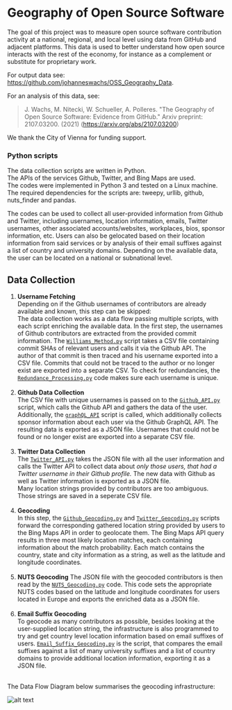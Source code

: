 # Geography of Open Source Software

The goal of this project was to measure open source software contribution activity at a national, regional, and local level using data from GitHub and adjacent platforms. This data is used to better understand how open source interacts with the rest of the economy, for instance as a complement or substitute for proprietary work.

For output data see: https://github.com/johanneswachs/OSS_Geography_Data.

For an analysis of this data, see:
> J. Wachs, M. Nitecki, W. Schueller, A. Polleres. "The Geography of Open Source Software: Evidence from GitHub." Arxiv preprint: 2107.03200. (2021)
(https://arxiv.org/abs/2107.03200)

We thank the City of Vienna for funding support.


### Python scripts

The data collection scripts are written in Python. <br />
The APIs of the services Github, Twitter, and Bing Maps are used. <br />
The codes were implemented in Python 3 and tested on a Linux machine. The required dependencies for the scripts are: tweepy, urllib, github, nuts_finder and pandas. <br />

The codes can be used to collect all user-provided information from Github and Twitter, including usernames, location information, emails, Twitter usernames, other associated accounts/websites, workplaces, bios, sponsor information, etc. Users can also be gelocated based on their location information from said services or by analysis of their email suffixes against a list of country and university domains. Depending on the available data, the user can be located on a national or subnational level.


## Data Collection

1. **Username Fetching** <br /> Depending on if the Github usernames of contributors are already available and known, this step can be skipped: <br /> The data collection works as a data flow passing multiple scripts, with each script enriching the available data. In the first step, the usernames of Github contributors are extracted from the provided commit information. The [`Williams_Method.py`](https://github.com/n1tecki/Geography-of-Open-Source-Software/blob/main/code/Williams_Method.py) script takes a CSV file containing commit SHAs of relevant users and calls it via the Github API. The author of that commit is then traced and his username exported into a CSV file. Commits that could not be traced to the author or no longer exist are exported into a separate CSV. To check for redundancies, the [`Redundance_Processing.py`](https://github.com/n1tecki/Geography-of-Open-Source-Software/blob/main/code/Redundance_Processing.py) code makes sure each username is unique. <br /><br />
2. **Github Data Collection** <br /> The CSV file with unique usernames is passed on to the [`Github_API.py`](https://github.com/n1tecki/Geography-of-Open-Source-Software/blob/main/code/Github_API.py) script, which calls the Github API and gathers the data of the user. Additionally, the [`graphQL_API`](https://github.com/n1tecki/Geography-of-Open-Source-Software/blob/main/code/Resources/graphQL_API.py) script is called, which additionally collects sponsor information about each user via the Github GraphQL API. The resulting data is exported as a JSON file. Usernames that could not be found or no longer exist are exported into a separate CSV file. <br /><br />
3. **Twitter Data Collection** <br /> The [`Twitter_API.py`](https://github.com/n1tecki/Geography-of-Open-Source-Software/blob/main/code/Twitter_API.py) takes the JSON file with all the user information and calls the Twitter API to collect data about _only those users, that had a Twitter username in their Github profile._ The new data with Github as well as Twitter information is exported as a JSON file. <br /> Many location strings provided by contributors are too ambiguous. Those strings are saved in a seperate CSV file. <br /><br />
4. **Geocoding** <br /> In this step,  the [`Github_Geocoding.py`](https://github.com/n1tecki/Geography-of-Open-Source-Software/blob/main/code/Github_Geocoding.py) and [`Twitter_Geocoding.py`](https://github.com/n1tecki/Geography-of-Open-Source-Software/blob/main/code/Twitter_Geocoding.py) scripts forward the corresponding gathered location string provided by users to the Bing Maps API in order to geolocate them. The Bing Maps API query results in three most likely location matches, each containing information about the match probability. Each match contains the country, state and city information as a string, as well as the latitude and longitude coordinates. <br /><br />
5. **NUTS Geocoding** The JSON file with the geocoded contributors is then read by the [`NUTS_Geocoding.py`](https://github.com/n1tecki/Geography-of-Open-Source-Software/blob/main/code/Nuts_Geocoding.py) code. This code sets the appropriate NUTS codes based on the latitude and longitude coordinates for users located in Europe and exports the enriched data as a JSON file. <br /><br />
6. **Email Suffix Geocoding** <br /> To geocode as many contributors as possible, besides looking at the user-supplied location string, the infrastructure is also programmed to try and get country level location information based on email suffixes of users. [`Email_Suffix_Geocoding.py`](https://github.com/n1tecki/Geography-of-Open-Source-Software/blob/main/code/Email_Suffix_Geocoding.py) is the script, that compares the email suffixes against a list of many university suffixes and a list of country domains to provide additional location information, exporting it as a JSON file. <br /><br />

The Data Flow Diagram below summarises the geocoding infrastructure:
 
![alt text](https://github.com/n1tecki/Geography-of-Open-Source-Software/blob/main/DFD.jpg?raw=true)



